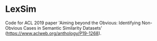 # LexSim

Code for ACL 2019 paper 'Aiming beyond the Obvious: Identifying Non-Obvious Cases in Semantic Similarity Datasets' (https://www.aclweb.org/anthology/P19-1268).
